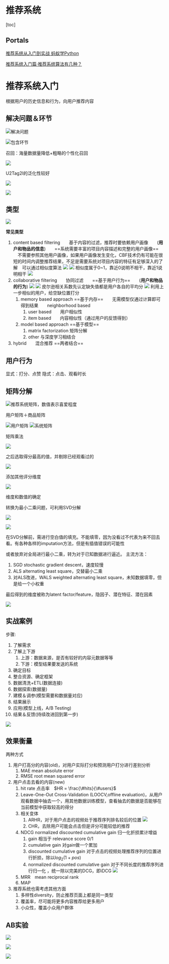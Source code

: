 # 推荐系统

[toc]

## Portals

[推荐系统从入门到实战 蚂蚁学Python](https://www.bilibili.com/video/BV1Dz411B7wd)

[推荐系统入门篇·推荐系统算法有几种？](https://www.bilibili.com/video/BV1Zq4y1Y71R)

# 推荐系统入门

根据用户的历史信息和行为，向用户推荐内容

## **解决问题＆环节**
![解决问题](Pics/rs015.png)

![包含环节](Pics/rs016.png)

召回：海量数据量降低+粗略的个性化召回

![](Pics/rs017.png)

U2Tag2I的泛化性较好

![](Pics/rs018.png)

![](Pics/rs019.png)

## **类型**

![](Pics/rs001.png)

**常见类型**
1. content based filtering　　基于内容的过滤，推荐时要依赖用户画像　　(**用户和物品的信息**)　　==系统需要丰富的项目内容描述和完整的用户画像== 　不需要参照其他用户画像，如果用户画像发生变化，CBF技术仍有可能在很短的时间内调整推荐结果，不足是需要系统对项目内容的特征有足够深入的了解　可以通过相似度算法
   ![](Pics/rs020.png)
   ![](Pics/rs021.png)
   相似度属于0~1，靠近0说明不相干，靠近1说明相干
   ![](Pics/rs022.png)
2. collaborative filtering　　协同过滤　　==基于用户行为==　　(**用户和物品的行为**)
   ![](Pics/rs023.png)
   ![](Pics/rs024.png)
   皮尔逊相关系数先认定缺失值都是用户各自的平均分
   ![](Pics/rs025.png)
   利用上一步相似的用户，给空缺位置打分
   1. memory based approach  ==基于内存==　　无需模型仅通过计算即可得到结果　　neighborhood based
      1. user based　　用户相似性
      2. item based　　内容相似性（通过用户的反馈得到）
   2. model based approach  ==基于模型==
      1. matrix factorization 矩阵分解
      2. other 与深度学习相结合
3. hybrid　　混合推荐  ==两者结合== 




## **用户行为**
显式：打分、点赞
隐式：点击、观看时长


## **矩阵分解**
![推荐系统矩阵，数值表示喜爱程度](Pics/rs002.png)

用户矩阵＋商品矩阵

![用户矩阵](Pics/rs003.png) ![系统矩阵](Pics/rs004.png)

矩阵乘法

![](Pics/rs006.png)

之后选取得分最高的值，并剔除已经观看过的

![](Pics/rs007.png)

添加其他评分维度

![](Pics/rs008.png)

维度和数值的确定

转换为最小二乘问题，可利用SVD分解

![](Pics/rs009.png)

![](Pics/rs010.png)

在SVD分解前，需进行空白值的填充。不能填零，因为没看过不代表为来不回去看。有各种各样的imputation方法，但是有插值错误的可能性

或者放弃对全局进行最小二乘，转为对于已知数据进行逼近。
主流方法：
1. SGD stochastic gradient descent，速度较慢
2. ALS alternating least square，交替最小二乘
3. 对ALS改进，WALS weighted alternating least square，未知数据填零，但是给一个小权重

最后得到的维度被称为latent factor/feature，隐因子、潜在特征、潜在因素

![](Pics/rs011.png)


## **实战案例**

步骤:
1. 了解需求
2. 了解上下游
   1. 上游：数据来源，是否有较好的内容元数据等等
   2. 下游：模型结果要发送的系统
3. 确定目标
4. 整合资源、确定框架
5. 数据清洗+ETL(数据连接)
6. 数据探索(数据量)
7. 建模＆调参(模型需要和数据量对应)
8. 结果展示
9. 应用(模型上线，A/B Testing)
10. 结果＆反馈(持续改进回到第一步)

![](Pics/rs012.png)

## **效果衡量**

两种方式
1. 用户打高分的内容(old)，对用户实际打分和预测用户打分进行差别分析
   1. MAE mean absolute error
   2. RMSE root mean squared error
2. 用户点击去看的内容(new)
   1. hit rate 点击率　$HR = \frac{\#hits}{\#users}$
   2. Leave-One-Out Cross-Validation (LOOCV,offline evaluation)，从用户观看数据中抽去一个，用其他数据训练模型，查看抽去的数据是否能够在当前模型中获取较高的得分
   3. 相关变体
      1. ARHR，对于用户点击的视频处于推荐序列排名较后的位置
         ![](Pics/rs013.png)
      2. CHR，去除用户可能会点击但是评分可能较低的推荐
   4. NDCG  normalized discounted cumulative gain 归一化折损累计增益
      1. gain 相当于  relevance score 0/1
      2. cumulative gain 对gain做一个累加
      3. discounted cumulative gain 对于点击的视频处理推荐序列的位置进行折损，除以$log_2(1+pos)$
      4. normalized discounted cumulative gain 对于不同长度的推荐序列进行归一化 ，统一除以完美的DCG，即iDCG
         ![](Pics/rs014.png)
   5. MRR　mean reciprocal rank
   6. MAP 
3. 推荐系统也需考虑其他方面
   1. 多样性diversity，防止推荐页面上都是同一类型
   2. 覆盖率，尽可能将更多内容推荐给更多用户
   3. 小众性，覆盖小众用户群体


## **AB实验**

![](Pics/rs026.png)

![](Pics/rs027.png)

![](Pics/rs028.png)



